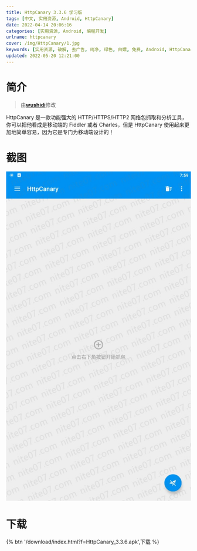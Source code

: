 ```yaml
---
title: HttpCanary 3.3.6 学习版
tags: [中文, 实用资源, Android, HttpCanary]
date: 2022-04-14 20:06:16
categories: [实用资源, Android, 编程开发]
urlname: httpcanary
cover: /img/HttpCanary/1.jpg
keywords: [实用资源, 破解, 去广告, 纯净, 绿色, 白嫖, 免费, Android, HttpCanary]
updated: 2022-05-20 12:21:00
---
```


# 简介

> 由[**wushidi**](/laiyuan)修改

HttpCanary 是一款功能强大的 HTTP/HTTPS/HTTP2 网络包抓取和分析工具，你可以把他看成是移动端的 Fiddler 或者 Charles，但是 HttpCanary 使用起来更加地简单容易，因为它是专门为移动端设计的！

# 截图

![](/img/HttpCanary/2.jpg)

# 下载

{% btn '/download/index.html?f=HttpCanary_3.3.6.apk',下载 %}
